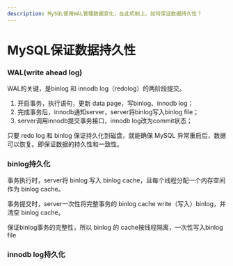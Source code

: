 ```yaml
---
description: MySQL使用WAL管理数据变化，在此机制上，如何保证数据持久性？
---
```


# MySQL保证数据持久性

### WAL\(write ahead log\)

WAL的关键，是binlog 和 innodb log（redolog）的两阶段提交。

1. 开启事务，执行语句，更新 data page，写binlog、innodb log；
2. 完成事务后，innodb通知server，server将binlog写入binlog file；
3. server调用innodb提交事务接口，innodb log改为commit状态；

只要 redo log 和 binlog 保证持久化到磁盘，就能确保 MySQL 异常重启后，数据可以恢复。即保证数据的持久性和一致性。

### binlog持久化

事务执行时，server将 binlog 写入 binlog cache，且每个线程分配一个内存空间作为 binlog cache。

事务提交时，server一次性将完整事务的 binlog cache write（写入）binlog，并清空 binlog cache。

保证binlog事务的完整性，所以 binlog 的 cache按线程隔离，一次性写入binlog file



### innodb log持久化







